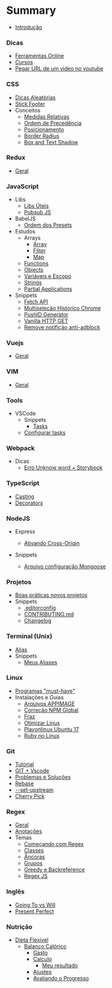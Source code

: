 # Summary

- [Introdução](README.md)

### Dicas

- [Ferramentas Online](./subjects/utils/online-tools.md)
- [Cursos](./subjects/utils/courses.md)
- [Pegar URL de um video no youtube](./subjects/utils/get-mp4-from-youtube.md)

### CSS

- [Dicas Aleatórias](./subjects/css/random-tips.md)
- [Stick Footer](./subjects/css/stick-footer.md)
- Conceitos
  - [Medidas Relativas](./subjects/css/relative-mesure.md)
  - [Ordem de Precedência](./subjects/css/precedence.md)
  - [Posicionamento](./subjects/css/position.md)
  - [Border Radius](./subjects/css/border-radius.md)
  - [Box and Text Shadow](./subjects/css/box-shadow.md)

### Redux

- [Geral](./subjects/redux/README.md)

### JavaScript

- Libs
  - [Libs Úteis](./subjects/javascript/utils-libs.md)
  - [Pubsub JS](./subjects/javascript/pubsub-js.md)
- BabelJS
  - [Ordem dos Presets](./subjects/javascript/babel/presets-order.md)
- Estudos
  - Arrays
    - [Array](./subjects/javascript/studies/array/array.md)
    - [Filter](./subjects/javascript/studies/array/filter.md)
    - [Map](./subjects/javascript/studies/array/map.md)
  - [Functions](./subjects/javascript/studies/functions.md)
  - [Objects](./subjects/javascript/studies/objects.md)
  - [Variáveis e Escopo](./subjects/javascript/studies/variables-scope.md)
  - [Strings](./subjects/javascript/studies/string.md)
  - [Partial Applications](./subjects/javascript/studies/partial-applications.md)
- Snippets
  - [Fetch API](./subjects/javascript/snippets/fetch-api.md)
  - [Multiseleção Historico Chrome](./subjects/javascript/snippets/multiselect-histories-chrome.md)
  - [PushID Generator](./subjects/javascript/snippets/pushid-generator.md)
  - [Vanilla HTTP GET](./subjects/javascript/snippets/vanilla-request.md)
  - [Remove notifição anti-adblock](./subjects/javascript/snippets/clean-ad-exame.md)

### Vuejs

- [Geral](./subjects/vuejs/all.md)

### VIM

- [Geral](./subjects/vim/README.md)

### Tools

- VSCode
  - Snippets
    - [Tasks](./subjects/tools/vscode/snippets/task.md)
  - [Configurar tasks](./subjects/tools/vscode/configure-tasks.md)

### Webpack

- Dicas
  - [Erro Unknow word + Storybook](./subjects/webpack/css-unknow-word.md)

### TypeScript

- [Casting](./subjects/typescript/casting.md)
- [Decorators](./subjects/typescript/decorators.md)

### NodeJS

- Express

  - [Ativando Cross-Origin](./subjects/node/express/cors.md)

- Snippets
  - [Arquivo configuração Mongoose](./subjects/node/snippets/mongoose-config.md)

### Projetos

- [Boas práticas novos projetos](./subjects/projects/best-pratices-new-project.md)
- Snippets
  - [.editorconfig](./subjects/projects/editorconfig.md)
  - [CONTRIBUTING.md](./subjects/projects/contributing.md)
  - [Changelog](./subjects/projects/changelog.md)

### Terminal (Unix)

- [Alias](./subjects/terminal/alias.md)
- Snippets
  - [Meus Aliases](./subjects/terminal/snippets/my-aliases.md)

### Linux

- [Programas "must-have"](./subjects/linux/default-programs.md)
- Instalações e Guias
  - [Arquivos APPIMAGE](./subjects/linux/installing/appimage.md)
  - [Correção NPM Global](./subjects/linux/installing/npm-global-fix.md)
  - [Fraz](./subjects/linux/installing/franz.md)
  - [Otimizar Linux](./subjects/linux/installing/optimization.md)
  - [Playonlinux Ubuntu 17](./subjects/linux/installing/playonlinux-ubuntu17.md)
  - [Ruby no Linux](./subjects/linux/installing/ruby-on-linux.md)

### Git

- [Tutorial](./subjects/git/all.md)
- [GIT + Vscode](./subjects/git/vscode-git.md)
- [Problemas e Soluções](./subjects/git/troubleshoot.md)
- [Rebase](./subjects/git/rebase.md)
- [--set-upstream](./subjects/git/upstream.md)
- [Cherry Pick](./cherry-pick.md)

### Regex

- [Geral](./subjects/regex/README.md)
- [Anotações](./subjects/regex/notes.md)
- Temas
  - [Começando com Regex](./subjects/regex/topics/getting-started.md)
  - [Classes](./subjects/regex/topics/char-class.md)
  - [Âncoras](./subjects/regex/topics/anchor.md)
  - [Grupos](./subjects/regex/topics/groups.md)
  - [Greedy e Backreference](./subjects/regex/topics/lazy-greedy.md)
  - [Regex JS](./subjects/regex/topics/regex-js.md)

### Inglês

- [Going To vs Will](./subjects/english/going-to-will.md)
- [Present Perfect](./subjects/english/present-perfect.md)

### Nutrição

- [Dieta Flexível](./subjects/nutrition/flexible-diet/README.md)
  - [Balanço Calórico](./subjects/nutrition/flexible-diet/balanco-calorico/README.md)
    - [Gasto](./subjects/nutrition/flexible-diet/balanco-calorico/gasto-calorico.md)
    - [Calculo](./subjects/nutrition/flexible-diet/balanco-calorico/calculo-calorias.md)
      - [Meu resultado](./subjects/nutrition/flexible-diet/balanco-calorico/resultados.md)
    - [Ajustes](./subjects/nutrition/flexible-diet/balanco-calorico/ajuste-calorico.md)
    - [Avaliando o Progresso](./subjects/nutrition/flexible-diet/balanco-calorico/medindo-progresso.md)
